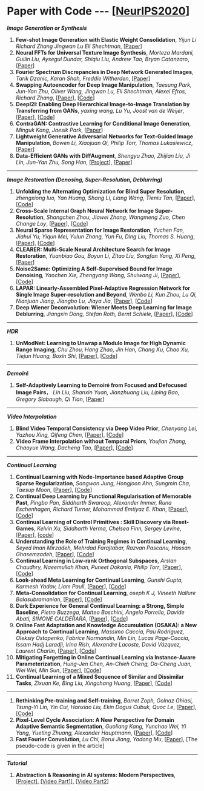 # Paper with Code --- [[NeurIPS2020](https://proceedings.neurips.cc/paper/2020)]

***Image Generation or Synthesis***
1. **Few-shot Image Generation with Elastic Weight Consolidation**, *Yijun Li Richard Zhang Jingwan Lu Eli Shechtman*, [[Paper](https://papers.nips.cc/paper/2020/hash/b6d767d2f8ed5d21a44b0e5886680cb9-Abstract.html)]
2. **Neural FFTs for Universal Texture Image Synthesis**, *Morteza Mardani, Guilin Liu, Aysegul Dundar, Shiqiu Liu, Andrew Tao, Bryan Catanzaro*, [[Paper](https://papers.nips.cc/paper/2020/hash/a23156abfd4a114c35b930b836064e8b-Abstract.html)]
3. **Fourier Spectrum Discrepancies in Deep Network Generated Images**, *Tarik Dzanic, Karan Shah, Freddie Witherden*, [[Paper](https://papers.nips.cc/paper/2020/hash/1f8d87e1161af68b81bace188a1ec624-Abstract.html)]
4. **Swapping Autoencoder for Deep Image Manipulation**, *Taesung Park, Jun-Yan Zhu, Oliver Wang, Jingwan Lu, Eli Shechtman, Alexei Efros, Richard Zhang*, [[Paper](https://papers.nips.cc/paper/2020/hash/50905d7b2216bfeccb5b41016357176b-Abstract.html)], [[Code](https://github.com/rosinality/swapping-autoencoder-pytorch)]
5. **DeepI2I: Enabling Deep Hierarchical Image-to-Image Translation by Transferring from GANs**, *yaxing wang, Lu Yu, Joost van de Weijer*, [[Paper](https://papers.nips.cc/paper/2020/hash/88855547570f7ff053fff7c54e5148cc-Abstract.html)], [[Code](https://github.com/yaxingwang/DeepI2I)]
6. **ContraGAN: Contrastive Learning for Conditional Image Generation**, *Minguk Kang, Jaesik Park*, [[Paper](https://papers.nips.cc/paper/2020/hash/f490c742cd8318b8ee6dca10af2a163f-Abstract.html)]
7. **Lightweight Generative Adversarial Networks for Text-Guided Image Manipulation**, *Bowen Li, Xiaojuan Qi, Philip Torr, Thomas Lukasiewicz*,  [[Paper](https://papers.nips.cc/paper/2020/hash/fae0b27c451c728867a567e8c1bb4e53-Abstract.html)]
8. **Data-Efficient GANs with DiffAugment**, *Shengyu Zhao, Zhijian Liu, Ji Lin, Jun-Yan Zhu, Song Han*, [[Project](https://hanlab.mit.edu/projects/data-efficient-gans/)], [[Paper](https://arxiv.org/pdf/2006.10738.pdf)]

- - -
***Image Restoration (Denosing, Super-Resolution, Deblurring)***
1. **Unfolding the Alternating Optimization for Blind Super Resolution**, *zhengxiong luo, Yan Huang, Shang Li, Liang Wang, Tieniu Tan*, [[Paper](https://papers.nips.cc/paper/2020/hash/3d2d8ccb37df977cb6d9da15b76c3f3a-Abstract.html)], [[Code](https://github.com/greatlog/DAN)]
2. **Cross-Scale Internal Graph Neural Network for Image Super-Resolution**, *Shangchen Zhou, Jiawei Zhang, Wangmeng Zuo, Chen Change Loy*, [[Paper](https://papers.nips.cc/paper/2020/hash/23ad3e314e2a2b43b4c720507cec0723-Abstract.html)], [[Code](https://github.com/sczhou/IGNN)]
3. **Neural Sparse Representation for Image Restoration**, *Yuchen Fan, Jiahui Yu, Yiqun Mei, Yulun Zhang, Yun Fu, Ding Liu, Thomas S. Huang*, [[Paper](https://papers.nips.cc/paper/2020/hash/b090409688550f3cc93f4ed88ec6cafb-Abstract.html)], [[Code](https://github.com/ychfan/nsr)]
4. **CLEARER: Multi-Scale Neural Architecture Search for Image Restoration**, *Yuanbiao Gou, Boyun Li, Zitao Liu, Songfan Yang, Xi Peng*, [[Paper](https://papers.nips.cc/paper/2020/hash/c6e81542b125c36346d9167691b8bd09-Abstract.html)]
5. **Noise2Same: Optimizing A Self-Supervised Bound for Image Denoising**, *Yaochen Xie, Zhengyang Wang, Shuiwang Ji*, [[Paper](https://papers.nips.cc/paper/2020/hash/ea6b2efbdd4255a9f1b3bbc6399b58f4-Abstract.html)], [[Code](https://github.com/divelab/Noise2Same)]
6. **LAPAR: Linearly-Assembled Pixel-Adaptive Regression Network for Single Image Super-resolution and Beyond**, *Wenbo Li, Kun Zhou, Lu Qi, Nianjuan Jiang, Jiangbo Lu, Jiaya Jia*, [[Paper](https://papers.nips.cc/paper/2020/hash/eaae339c4d89fc102edd9dbdb6a28915-Abstract.html)], [[Code](https://github.com/Jia-Research-Lab/Simple-SR)]
7. **Deep Wiener Deconvolution: Wiener Meets Deep Learning for Image Deblurring**, *Jiangxin Dong, Stefan Roth, Bernt Schiele*, [[Paper](https://papers.nips.cc/paper/2020/hash/0b8aff0438617c055eb55f0ba5d226fa-Abstract.html)], [[Code](https://gitlab.mpi-klsb.mpg.de/jdong/dwdn)]
- - -
***HDR***
1. **UnModNet: Learning to Unwrap a Modulo Image for High Dynamic Range Imaging**, *Chu Zhou, Hang Zhao, Jin Han, Chang Xu, Chao Xu, Tiejun Huang, Boxin Shi*,  [[Paper](https://papers.nips.cc/paper/2020/hash/1102a326d5f7c9e04fc3c89d0ede88c9-Abstract.html)], [[Code](https://github.com/fourson/UnModNet)]
- - -
***Demoiré***
1. **Self-Adaptively Learning to Demoiré from Focused and Defocused Image Pairs**， *Lin Liu, Shanxin Yuan, Jianzhuang Liu, Liping Bao, Gregory Slabaugh, Qi Tian*,  [[Paper](https://papers.nips.cc/paper/2020/hash/fd348179ec677c5560d4cd9c3ffb6cd9-Abstract.html)]
- - -
***Video Interpolation*** 
1. **Blind Video Temporal Consistency via Deep Video Prior**, *Chenyang Lei, Yazhou Xing, Qifeng Chen*,  [[Paper](https://papers.nips.cc/paper/2020/hash/0c0a7566915f4f24853fc4192689aa7e-Abstract.html)], [[Code](https://github.com/ChenyangLEI/deep-video-prior)]
2. **Video Frame Interpolation without Temporal Priors**, *Youjian Zhang, Chaoyue Wang, Dacheng Tao*, [[Paper](https://papers.nips.cc/paper/2020/hash/9a11883317fde3aef2e2432a58c86779-Abstract.html)], [[Code](https://github.com/yjzhang96/UTI-VFI)]

- - -
***Continual Learning*** 
1. **Continual Learning with Node-Importance based Adaptive Group Sparse Regularization**, *Sangwon Jung, Hongjoon Ahn, Sungmin Cha, Taesup Moon*,  [[Paper](https://papers.nips.cc/paper/2020/hash/258be18e31c8188555c2ff05b4d542c3-Abstract.html)], [[Code]()]
2. **Continual Deep Learning by Functional Regularisation of Memorable Past**, *Pingbo Pan, Siddharth Swaroop, Alexander Immer, Runa Eschenhagen, Richard Turner, Mohammad Emtiyaz E. Khan*, [[Paper](https://papers.nips.cc/paper/2020/hash/2f3bbb9730639e9ea48f309d9a79ff01-Abstract.html)], [[Code](https://github.com/team-approx-bayes/fromp)]
3. **Continual Learning of Control Primitives : Skill Discovery via Reset-Games**, *Kelvin Xu, Siddharth Verma, Chelsea Finn, Sergey Levine*, [[Paper](https://papers.nips.cc/paper/2020/hash/3472ab80b6dff70c54758fd6dfc800c2-Abstract.html)], [[code](https://github.com/siddharthverma314/adversarial.git)]
4. **Understanding the Role of Training Regimes in Continual Learning**, *Seyed Iman Mirzadeh, Mehrdad Farajtabar, Razvan Pascanu, Hassan Ghasemzadeh*, [[Paper](https://papers.nips.cc/paper/2020/hash/518a38cc9a0173d0b2dc088166981cf8-Abstract.html)], [[Code](https://github.com/imirzadeh/stable-continual-learning)]
5. **Continual Learning in Low-rank Orthogonal Subspaces**, *Arslan Chaudhry, Naeemullah Khan, Puneet Dokania, Philip Torr*, [[Paper](https://papers.nips.cc/paper/2020/hash/70d85f35a1fdc0ab701ff78779306407-Abstract.html)], [[Code](https://github.com/arslan-chaudhry/orthog_subspace)]
6. **Look-ahead Meta Learning for Continual Learning**, *Gunshi Gupta, Karmesh Yadav, Liam Paull*, [[Paper](https://papers.nips.cc/paper/2020/hash/85b9a5ac91cd629bd3afe396ec07270a-Abstract.html)], [[Code](https://github.com/montrealrobotics/La-MAML)]
7. **Meta-Consolidation for Continual Learning**, *oseph K J, Vineeth Nallure Balasubramanian*, [[Paper](https://papers.nips.cc/paper/2020/hash/a5585a4d4b12277fee5cad0880611bc6-Abstract.html)], [[Code](https://github.com/JosephKJ/merlin)]
8. **Dark Experience for General Continual Learning: a Strong, Simple Baseline**, *Pietro Buzzega, Matteo Boschini, Angelo Porrello, Davide Abati, SIMONE CALDERARA*, [[Paper](https://papers.nips.cc/paper/2020/hash/b704ea2c39778f07c617f6b7ce480e9e-Abstract.html)], [[Code]()]
9. **Online Fast Adaptation and Knowledge Accumulation (OSAKA): a New Approach to Continual Learning**, *Massimo Caccia, Pau Rodriguez, Oleksiy Ostapenko, Fabrice Normandin, Min Lin, Lucas Page-Caccia, Issam Hadj Laradji, Irina Rish, Alexandre Lacoste, David Vázquez, Laurent Charlin*, [[Paper](https://papers.nips.cc/paper/2020/hash/c0a271bc0ecb776a094786474322cb82-Abstract.html)], [[Code](https://github.com/ElementAI/osaka)]
10. **Mitigating Forgetting in Online Continual Learning via Instance-Aware Parameterization**, *Hung-Jen Chen, An-Chieh Cheng, Da-Cheng Juan, Wei Wei, Min Sun*, [[Paper](https://papers.nips.cc/paper/2020/hash/ca4b5656b7e193e6bb9064c672ac8dce-Abstract.html)], [[Code](https://github.com/andyqmongo/InstAParam)]
11. **Continual Learning of a Mixed Sequence of Similar and Dissimilar Tasks**, *Zixuan Ke, Bing Liu, Xingchang Huang*, [[Paper](https://papers.nips.cc/paper/2020/hash/d7488039246a405baf6a7cbc3613a56f-Abstract.html)], [[Code](https://github.com/ZixuanKe/CAT)]
---
1. **Rethinking Pre-training and Self-training**, *Barret Zoph, Golnaz Ghiasi, Tsung-Yi Lin, Yin Cui, Hanxiao Liu, Ekin Dogus Cubuk, Quoc Le*, [[Paper](https://proceedings.neurips.cc/paper/2020/hash/27e9661e033a73a6ad8cefcde965c54d-Abstract.html)], [[Code](https://github.com/tensorflow/tpu/tree/master/models/official/detection/projects/self_training)]
2. **Pixel-Level Cycle Association: A New Perspective for Domain Adaptive Semantic Segmentation**, *Guoliang Kang, Yunchao Wei, Yi Yang, Yueting Zhuang, Alexander Hauptmann*, [[Paper](https://proceedings.neurips.cc/paper/2020/hash/243be2818a23c980ad664f30f48e5d19-Abstract.html)], [[Code](https://github.com/kgl-prml/Pixel-Level-Cycle-Association)]
3. **Fast Fourier Convolution**, *Lu Chi, Borui Jiang, Yadong Mu*, [[Paper](https://proceedings.neurips.cc/paper/2020/hash/2fd5d41ec6cfab47e32164d5624269b1-Abstract.html)], [The pseudo-code is given in the article]
---
***Tutorial***
1. **Abstraction & Reasoning in AI systems: Modern Perspectives**, [[Project](https://nips.cc/Conferences/2020/Schedule?showEvent=16644)], [[Video Part1](https://slideslive.com/38935790/abstraction-reasoning-in-ai-systems-modern-perspectives)], [[Video Part2](https://slideslive.com/38935791/abstraction-reasoning-in-ai-systems-modern-perspectives)]
